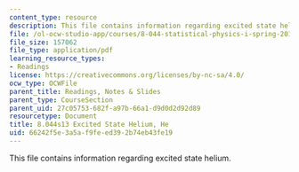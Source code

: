 ```yaml
---
content_type: resource
description: This file contains information regarding excited state helium.
file: /ol-ocw-studio-app/courses/8-044-statistical-physics-i-spring-2013/66242f5e3a5af9feed392b74eb43fe19_MIT8_044S13_ExctStatHe.pdf
file_size: 157062
file_type: application/pdf
learning_resource_types:
- Readings
license: https://creativecommons.org/licenses/by-nc-sa/4.0/
ocw_type: OCWFile
parent_title: Readings, Notes & Slides
parent_type: CourseSection
parent_uid: 27c05753-682f-a97b-66a1-d9d0d2d92d89
resourcetype: Document
title: 8.044s13 Excited State Helium, He
uid: 66242f5e-3a5a-f9fe-ed39-2b74eb43fe19
---
```

This file contains information regarding excited state helium.